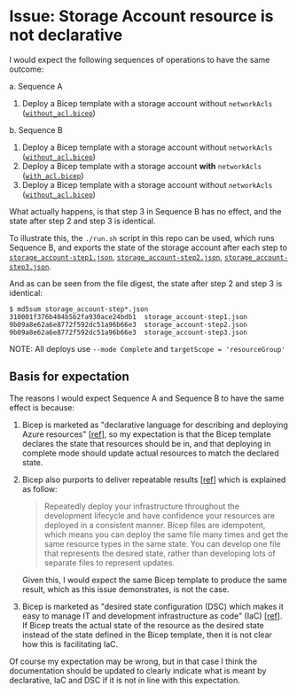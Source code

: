 # Issue: Storage Account resource is not declarative

I would expect the following sequences of operations to have the same outcome:

a. Sequence A
  1. Deploy a Bicep template with a storage account without `networkAcls` ([`without_acl.bicep`](./without_acl.bicep))

b. Sequence B
  1. Deploy a Bicep template with a storage account without `networkAcls` ([`without_acl.bicep`](./without_acl.bicep))
  2. Deploy a Bicep template with a storage account **with** `networkAcls` ([`with_acl.bicep`](./with_acl.bicep))
  3. Deploy a Bicep template with a storage account without `networkAcls` ([`without_acl.bicep`](./without_acl.bicep))

What actually happens, is that step 3 in Sequence B has no effect, and the state after step 2 and step 3 is identical.

To illustrate this, the `./run.sh` script in this repo can be used, which runs
Sequence B, and exports the state of the storage account after each step to
[`storage_account-step1.json`](./storage_account-step1.json),
[`storage_account-step2.json`](./storage_account-step2.json),
[`storage_account-step3.json`](./storage_account-step3.json).

And as can be seen from the file digest, the state after step 2 and step 3 is identical:

```console
$ md5sum storage_account-step*.json
310001f376b404b5b2fa930ace24bdb1  storage_account-step1.json
9b09a8e62a6e8772f592dc51a96b66e3  storage_account-step2.json
9b09a8e62a6e8772f592dc51a96b66e3  storage_account-step3.json
```

NOTE: All deploys use `--mode Complete` and `targetScope = 'resourceGroup'`

## Basis for expectation

The reasons I would expect Sequence A and Sequence B to have the same effect is because:

1. Bicep is marketed as "declarative language for describing and deploying Azure
   resources" [[ref](https://github.com/Azure/bicep)], so my expectation is that
   the Bicep template declares the state that resources should be in, and that
   deploying in complete mode should update actual resources to match the
   declared state.

2. Bicep also purports to deliver repeatable results
   [[ref](https://learn.microsoft.com/en-us/azure/azure-resource-manager/bicep/overview?tabs=bicep)]
   which is explained as follow:
    > Repeatedly deploy your infrastructure throughout the development lifecycle
    > and have confidence your resources are deployed in a consistent manner.
    > Bicep files are idempotent, which means you can deploy the same file many
    > times and get the same resource types in the same state. You can develop one
    > file that represents the desired state, rather than developing lots of
    > separate files to represent updates.

    Given this, I would expect the same Bicep template to produce the same
    result, which as this issue demonstrates, is not the case.

3. Bicep is marketed as "desired state configuration (DSC) which makes it easy
   to manage IT and development infrastructure as code" (IaC)
   [[ref](https://learn.microsoft.com/en-us/azure/developer/terraform/comparing-terraform-and-bicep?tabs=comparing-bicep-terraform-integration-features)].
   If Bicep treats the actual state of the resource as the desired state instead
   of the state defined in the Bicep template, then it is not clear how this is
   facilitating IaC.

Of course my expectation may be wrong, but in that case I think the
documentation should be updated to clearly indicate what is meant by
declarative, IaC and DSC if it is not in line with this expectation.


